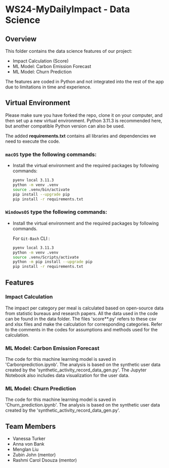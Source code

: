 # WS24-MyDailyImpact - Data Science

## Overview
This folder contains the data science features of our project:
 - Impact Calculation (Score)
 - ML Model: Carbon Emission Forecast
 - ML Model: Churn Prediction

The features are coded in Python and not integrated into the rest of the app due to limitations in time and experience.

## Virtual Environment
Please make sure you have forked the repo, clone it on your computer, and then set up a new virtual environment.
Python 3.11.3 is recommended here, but another compatible Python version can also be used.

The added __requirements.txt__ contains all libraries and dependencies we need to execute the code. 

### **`macOS`** type the following commands: 

- Install the virtual environment and the required packages by following commands:

    ```BASH
    pyenv local 3.11.3
    python -m venv .venv
    source .venv/bin/activate
    pip install --upgrade pip
    pip install -r requirements.txt
    ```
### **`WindowsOS`** type the following commands:

- Install the virtual environment and the required packages by following commands.

    For `Git-Bash` CLI :
  
    ```Bash
    pyenv local 3.11.3
    python -m venv .venv
    source .venv/Scripts/activate
    python -m pip install --upgrade pip
    pip install -r requirements.txt
    ```

## Features
 ### Impact Calculation
 The impact per category per meal is calculated based on open-source data from statistic bureaus and research papers. All the data used in the code can be found in the data folder.
 The files 'score**.py' refers to these csv and xlsx files and make the calculation for corresponding categories. Refer to the comments in the codes for assumptions and methods used for the calculation.
 
 ### ML Model: Carbon Emission Forecast
 The code for this machine learning model is saved in 'Carbonprediction.ipynb'. The analysis is based on the synthetic user data created by the 'synthetic_activity_record_data_gen.py'. The Jupyter Notebook also includes data visualization for the user data. 
 
 ### ML Model: Churn Prediction
 The code for this machine learning model is saved in 'Churn_prediction.ipynb'. The analysis is based on the synthetic user data created by the 'synthetic_activity_record_data_gen.py'.

## Team Members
- Vanessa Turker
- Anna von Bank
- Menglan Liu
- Zubin John (mentor)
- Rashmi Carol Dsouza (mentor)

